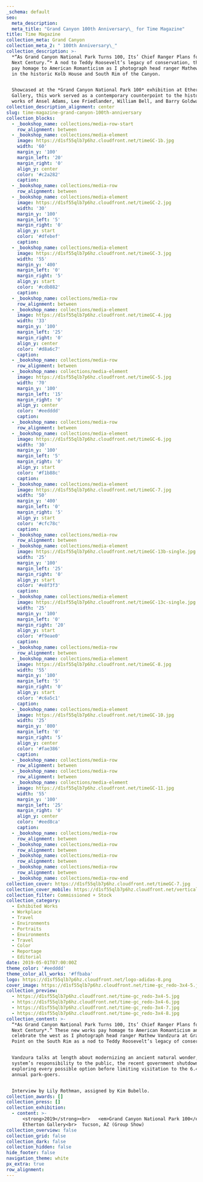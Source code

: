 ```yaml
---
_schema: default
seo:
  meta_description:
  meta_title: "Grand Canyon 100th Anniversary\_ for Time Magazine"
title: Time Magazine
collection_meta: Grand Canyon
collection_meta_2: " 100th Anniversary\_"
collection_description: >-
  *“As Grand Canyon National Park Turns 100, Its’ Chief Ranger Plans for the
  Next Century.”* A nod to Teddy Roosevelt’s legacy of conservation, these works
  pay homage to American Romanticism as I photograph head ranger Mathew Vandzura
  in the historic Kolb House and South Rim of the Canyon.


  Showcased at the *Grand Canyon National Park 100* exhibition at Etherton
  Gallery, this work served as a contemporary counterpoint to the historical
  works of Ansel Adams, Lee Friedlander, William Bell, and Barry Goldwater.
collection_description_alignment: center
slug: time-magazine-grand-canyon-100th-anniversary
collection_blocks:
  - _bookshop_name: collections/media-row-start
    row_alignment: between
  - _bookshop_name: collections/media-element
    image: https://d1sf55qlb7p6hz.cloudfront.net/timeGC-1b.jpg
    width: '60'
    margin_y: '100'
    margin_left: '20'
    margin_right: '0'
    align_y: center
    color: '#c2a282'
    caption:
  - _bookshop_name: collections/media-row
    row_alignment: between
  - _bookshop_name: collections/media-element
    image: https://d1sf55qlb7p6hz.cloudfront.net/timeGC-2.jpg
    width: '30'
    margin_y: '100'
    margin_left: '5'
    margin_right: '0'
    align_y: start
    color: '#dfebef'
    caption:
  - _bookshop_name: collections/media-element
    image: https://d1sf55qlb7p6hz.cloudfront.net/timeGC-3.jpg
    width: '55'
    margin_y: '400'
    margin_left: '0'
    margin_right: '5'
    align_y: start
    color: '#cdb882'
    caption:
  - _bookshop_name: collections/media-row
    row_alignment: between
  - _bookshop_name: collections/media-element
    image: https://d1sf55qlb7p6hz.cloudfront.net/timeGC-4.jpg
    width: '33'
    margin_y: '100'
    margin_left: '25'
    margin_right: '0'
    align_y: center
    color: '#d8a6c7'
    caption:
  - _bookshop_name: collections/media-row
    row_alignment: between
  - _bookshop_name: collections/media-element
    image: https://d1sf55qlb7p6hz.cloudfront.net/timeGC-5.jpg
    width: '70'
    margin_y: '100'
    margin_left: '15'
    margin_right: '0'
    align_y: center
    color: '#eedddd'
    caption:
  - _bookshop_name: collections/media-row
    row_alignment: between
  - _bookshop_name: collections/media-element
    image: https://d1sf55qlb7p6hz.cloudfront.net/timeGC-6.jpg
    width: '30'
    margin_y: '100'
    margin_left: '5'
    margin_right: '0'
    align_y: start
    color: '#f1b88c'
    caption:
  - _bookshop_name: collections/media-element
    image: https://d1sf55qlb7p6hz.cloudfront.net/timeGC-7.jpg
    width: '50'
    margin_y: '400'
    margin_left: '0'
    margin_right: '5'
    align_y: start
    color: '#cfc78c'
    caption:
  - _bookshop_name: collections/media-row
    row_alignment: between
  - _bookshop_name: collections/media-element
    image: https://d1sf55qlb7p6hz.cloudfront.net/timeGC-13b-single.jpg
    width: '25'
    margin_y: '100'
    margin_left: '25'
    margin_right: '0'
    align_y: start
    color: '#e8f3f3'
    caption:
  - _bookshop_name: collections/media-element
    image: https://d1sf55qlb7p6hz.cloudfront.net/timeGC-13c-single.jpg
    width: '25'
    margin_y: '100'
    margin_left: '0'
    margin_right: '20'
    align_y: start
    color: '#f9eae0'
    caption:
  - _bookshop_name: collections/media-row
    row_alignment: between
  - _bookshop_name: collections/media-element
    image: https://d1sf55qlb7p6hz.cloudfront.net/timeGC-8.jpg
    width: '55'
    margin_y: '100'
    margin_left: '5'
    margin_right: '0'
    align_y: start
    color: '#c6a5c1'
    caption:
  - _bookshop_name: collections/media-element
    image: https://d1sf55qlb7p6hz.cloudfront.net/timeGC-10.jpg
    width: '25'
    margin_y: '800'
    margin_left: '0'
    margin_right: '5'
    align_y: center
    color: '#fae386'
    caption:
  - _bookshop_name: collections/media-row
    row_alignment: between
  - _bookshop_name: collections/media-row
    row_alignment: between
  - _bookshop_name: collections/media-element
    image: https://d1sf55qlb7p6hz.cloudfront.net/timeGC-11.jpg
    width: '55'
    margin_y: '100'
    margin_left: '25'
    margin_right: '0'
    align_y: center
    color: '#eed8ca'
    caption:
  - _bookshop_name: collections/media-row
    row_alignment: between
  - _bookshop_name: collections/media-row
    row_alignment: between
  - _bookshop_name: collections/media-row
    row_alignment: between
  - _bookshop_name: collections/media-row
    row_alignment: between
  - _bookshop_name: collections/media-row-end
collection_cover: https://d1sf55qlb7p6hz.cloudfront.net/timeGC-7.jpg
collection_cover_mobile: https://d1sf55qlb7p6hz.cloudfront.net/verticalcovers-10.jpg
collection_filter: Commissioned + Stock
collection_category:
  - Exhibited Works
  - Workplace
  - Travel
  - Environments
  - Portraits
  - Environments
  - Travel
  - Color
  - Reportage
  - Editorial
date: 2019-05-01T07:00:00Z
theme_color: '#eedddd'
theme_color_all_works: '#ffbaba'
logo: https://d1sf55qlb7p6hz.cloudfront.net/logo-adidas-8.png
cover_image: https://d1sf55qlb7p6hz.cloudfront.net/time-gc_redo-3x4-5.jpg
collection_preview:
  - https://d1sf55qlb7p6hz.cloudfront.net/time-gc_redo-3x4-5.jpg
  - https://d1sf55qlb7p6hz.cloudfront.net/time-gc_redo-3x4-6.jpg
  - https://d1sf55qlb7p6hz.cloudfront.net/time-gc_redo-3x4-7.jpg
  - https://d1sf55qlb7p6hz.cloudfront.net/time-gc_redo-3x4-8.jpg
collection_content: >-
  “*As Grand Canyon National Park Turns 100, Its’ Chief Ranger Plans for the
  Next Century*.” These new works pay homage to American Romanticism and
  celebrate the west as I photograph head ranger Mathew Vandzura at Grandeur
  Point on the South Rim as a nod to Teddy Roosevelt’s legacy of conservation.


  Vandzura talks at length about modernizing an ancient natural wonder, the park
  system’s responsibility to the public, the recent government shutdown, and
  exploring every possible option before limiting visitation to the 6.4 million
  annual park-goers.


  Interview by Lily Rothman, assigned by Kim Bubello.
collection_awards: []
collection_press: []
collection_exhibition:
  - content: >-
      <strong>2019</strong><br>   <em>Grand Canyon National Park 100</em><br>  
      Etherton Gallery<br>  Tucson, AZ (Group Show)
collection_overview: false
collection_grid: false
collection_dark: false
collection_hidden: false
hide_footer: false
navigation_theme: white
px_extra: true
row_alignment:
---
```

